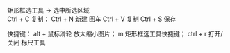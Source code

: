 矩形框选工具 -> 选中所选区域  
Ctrl + C 复制；
Ctrl + N 新建
回车
Ctrl + V 复制
Ctrl + S 保存




快捷键：
alt + 鼠标滑轮    放大缩小图片；
m   矩形框选工具快捷键；
ctrl + r   打开/关闭 标尺工具